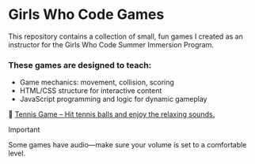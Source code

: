# Girls Who Code Games
This repository contains a collection of small, fun games I created as an instructor for the Girls Who Code Summer Immersion Program.

### These games are designed to teach:
- Game mechanics: movement, collision, scoring
- HTML/CSS structure for interactive content
- JavaScript programming and logic for dynamic gameplay

🎾 [Tennis Game – Hit tennis balls and enjoy the relaxing sounds.](https://hellosamm.github.io/GirlsWhoCode/)



>[!IMPORTANT]
>Some games have audio—make sure your volume is set to a comfortable level.
